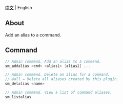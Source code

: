 [中文](./README.md) | English

## About
Add an alias to a command.

## Command
```c
// Admin command. Add an alias to a command.
sm_addalias <cmd> <alias1> [alias2] ...

// Admin command. Delete an alias for a command.
// @all = Delete all aliases created by this plugin.
sm_delalias <name>

// Admin command. View a list of command aliases.
sm_listalias
```

